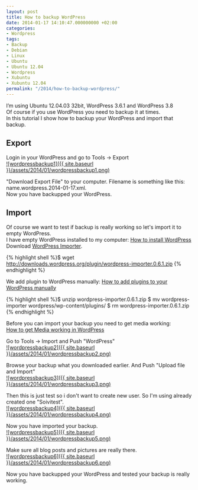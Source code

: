 ```yaml
---
layout: post
title: How to backup WordPress
date: 2014-01-17 14:10:47.000000000 +02:00
categories:
- Wordpress
tags:
- Backup
- Debian
- Linux
- Ubuntu
- Ubuntu 12.04
- Wordpress
- Xubuntu
- Xubuntu 12.04
permalink: "/2014/how-to-backup-wordpress/"
---
```

I’m using Ubuntu 12.04.03 32bit, WordPress 3.6.1 and WordPress 3.8  
Of course if you use WordPress you need to backup it at times.  
In this tutorial I show how to backup your WordPress and import that backup.

## Export

Login in your WordPress and go to Tools -> Export  
[![wordpressbackup1]({{ site.baseurl }}/assets/2014/01/wordpressbackup1.png)](http://soivi.net/wp-content/uploads/2014/01/wordpressbackup1.png)

"Download Export File" to your computer. Filename is something like this: name.wordpress.2014-01-17.xml.  
Now you have backupped your WordPress.

## Import

Of course we want to test if backup is really working so let's import it to empty WordPress.  
I have empty WordPress installed to my computer: [How to install WordPress](http://soivi.net/2014/how-to-install-wordpress/)  
Download [WordPress Importer](http://wordpress.org/plugins/wordpress-importer/).

{% highlight shell %}$ wget http://downloads.wordpress.org/plugin/wordpress-importer.0.6.1.zip
{% endhighlight %}

We add plugin to WordPress manually: [How to add plugins to your WordPress manually](http://soivi.net/2013/how-to-add-plugins-to-your-wordpress-manually/)

{% highlight shell %}$ unzip wordpress-importer.0.6.1.zip
$ mv wordpress-importer wordpress/wp-content/plugins/
$ rm wordpress-importer.0.6.1.zip
{% endhighlight %}

Before you can import your backup you need to get media working:  
[How to get Media working in WordPress](http://soivi.net/2013/how-to-get-media-working-in-wordpress/)

Go to Tools -> Import and Push "WordPress"  
[![wordpressbackup2]({{ site.baseurl }}/assets/2014/01/wordpressbackup2.png)](http://soivi.net/wp-content/uploads/2014/01/wordpressbackup2.png)

Browse your backup what you downloaded earlier. And Push "Upload file and Import"  
[![wordpressbackup3]({{ site.baseurl }}/assets/2014/01/wordpressbackup3.png)](http://soivi.net/wp-content/uploads/2014/01/wordpressbackup3.png)

Then this is just test so i don't want to create new user. So I'm using already created one "Soivitest".  
[![wordpressbackup4]({{ site.baseurl }}/assets/2014/01/wordpressbackup4.png)](http://soivi.net/wp-content/uploads/2014/01/wordpressbackup4.png)

Now you have imported your backup.  
[![wordpressbackup5]({{ site.baseurl }}/assets/2014/01/wordpressbackup5.png)](http://soivi.net/wp-content/uploads/2014/01/wordpressbackup5.png)

Make sure all blog posts and pictures are really there.  
[![wordpressbackup6]({{ site.baseurl }}/assets/2014/01/wordpressbackup6.png)](http://soivi.net/wp-content/uploads/2014/01/wordpressbackup6.png)

Now you have backupped your WordPress and tested your backup is really working.
